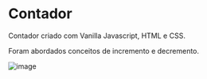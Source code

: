 # Contador
Contador criado com Vanilla Javascript, HTML e CSS. 


Foram abordados conceitos de incremento e decremento.

![image](https://user-images.githubusercontent.com/120994185/235695744-b53a05ef-4fcd-42ea-82ad-072d7045568a.png)
